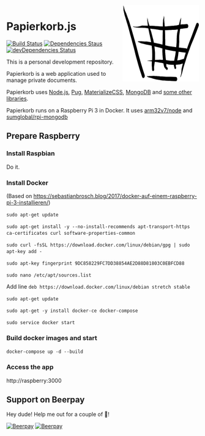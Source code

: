 <img src="https://github.com/MarcProe/Papierkorb.js/blob/master/public/images/papierkorb-logo.png?raw=true" height="200" align="right">

# Papierkorb.js
[![Build Status](https://travis-ci.org/MarcProe/Papierkorb.js.svg?branch=master)](https://travis-ci.org/MarcProe/Papierkorb.js)
[![Dependencies Staus](https://david-dm.org/marcproe/papierkorb.js.svg)](https://david-dm.org/marcproe/papierkorb.js)
[![devDependencies Status](https://david-dm.org/marcproe/papierkorb.js/dev-status.svg)](https://david-dm.org/marcproe/papierkorb.js?type=dev)

This is a personal development repository.

Papierkorb is a web application used to manage private documents.

Papierkorb uses [Node.js](https://github.com/nodejs/node), [Pug](https://github.com/pugjs/pug), [MaterializeCSS](https://github.com/Dogfalo/materialize), [MongoDB](https://github.com/mongodb/mongo) and [some other libraries](https://github.com/MarcProe/Papierkorb.js/blob/master/package.json).

Papierkorb runs on a Raspberry Pi 3 in Docker. It uses [arm32v7/node](https://hub.docker.com/r/arm32v7/node/) and [sumglobal/rpi-mongodb](https://hub.docker.com/r/sumglobal/rpi-mongodb/)

## Prepare Raspberry


### Install Raspbian

Do it.

### Install Docker


(Based on https://sebastianbrosch.blog/2017/docker-auf-einem-raspberry-pi-3-installieren/)

`sudo apt-get update`

`sudo apt-get install -y --no-install-recommends apt-transport-https ca-certificates curl software-properties-common`

`sudo curl -fsSL https://download.docker.com/linux/debian/gpg | sudo apt-key add -`

`sudo apt-key fingerprint 9DC858229FC7DD38854AE2D88D81803C0EBFCD88`

`sudo nano /etc/apt/sources.list`

Add line `deb https://download.docker.com/linux/debian stretch stable`

`sudo apt-get update`

`sudo apt-get -y install docker-ce docker-compose`

`sudo service docker start`

### Build docker images and start

`docker-compose up -d --build`

### Access the app

http://raspberry:3000

## Support on Beerpay
Hey dude! Help me out for a couple of :beers:!

[![Beerpay](https://beerpay.io/MarcProe/Papierkorb.js/badge.svg?style=beer-square)](https://beerpay.io/MarcProe/Papierkorb.js)  [![Beerpay](https://beerpay.io/MarcProe/Papierkorb.js/make-wish.svg?style=flat-square)](https://beerpay.io/MarcProe/Papierkorb.js?focus=wish)